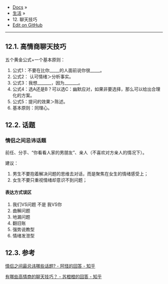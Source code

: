 -   [Docs](https://zjt-blog.readthedocs.io/zh/latest/index.html) »
-   [生活](https://zjt-blog.readthedocs.io/zh/latest/%E7%94%9F%E6%B4%BB/index.html) »
-   12\. 聊天技巧
-   [Edit on GitHub](https://github.com/zjtone/blog/blob/master/source/%E7%94%9F%E6%B4%BB/%E8%81%8A%E5%A4%A9%E6%8A%80%E5%B7%A7.md)

___

## 12.1. 高情商聊天技巧

五个黄金公式+一个基本原则：

1.  公式1：不要在比你\_\_\_\_\_的人面前说你很\_\_\_\_\_。
2.  公式2： 认可情绪＞分析事实。
3.  公式3：我想\_\_\_\_\_\_\_，因为\_\_\_\_\_\_\_。
4.  公式4：选A还是B？可以选C：幽默应对，如果非要选择，那么可以给出合理化的方案。
5.  公式5：提问的效果＞陈述。
6.  基本原则：同理心。

## 12.2. 话题

### 情侣之间忌讳话题

前任、分手、“你看看人家的男朋友”、亲人（不喜欢对方亲人的情况下）。

建议：

1.  男生不要抱着解决问题的思维去对话，而是聚焦在女生的情绪感受上；
2.  女生不要只重视情绪却意识不到问题；

#### 表达方式误区

1.  我们VS问题 不是 我VS你
2.  曲解问题
3.  地漏问题
4.  翻旧账
5.  强势说教型
6.  情绪发泄型

## 12.3. 参考

[情侣之间最忌讳哪些话题? - 阿怪的回答 - 知乎](https://www.zhihu.com/question/351668376/answer/1012357355)

[有哪些高情商的聊天技巧？ - 苏橙橙的回答 - 知乎](https://www.zhihu.com/question/327635458/answer/1123098151)